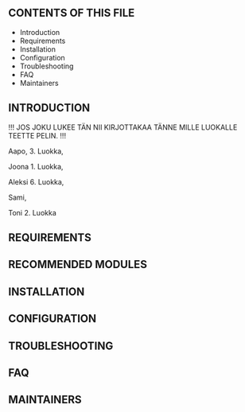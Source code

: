 CONTENTS OF THIS FILE
---------------------

 * Introduction
 * Requirements
 * Installation
 * Configuration
 * Troubleshooting
 * FAQ
 * Maintainers

INTRODUCTION
------------

!!!    JOS JOKU LUKEE TÄN NII KIRJOTTAKAA TÄNNE MILLE LUOKALLE TEETTE PELIN.   !!!

Aapo, 3. Luokka,

Joona 1. Luokka,

Aleksi 6. Luokka,

Sami,

Toni 2. Luokka

REQUIREMENTS
------------

RECOMMENDED MODULES
-------------------

INSTALLATION
------------

CONFIGURATION
-------------

TROUBLESHOOTING
---------------

FAQ
---

MAINTAINERS
-----------

